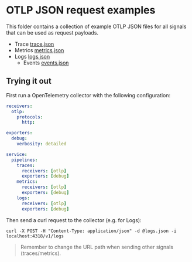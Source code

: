 # OTLP JSON request examples

This folder contains a collection of example OTLP JSON files for all signals
that can be used as request payloads.

- Trace [trace.json](trace.json)
- Metrics [metrics.json](metrics.json)
- Logs [logs.json](logs.json)
  - Events [events.json](events.json)

## Trying it out

First run a OpenTelemetry collector with the following configuration:

```yaml
receivers:
  otlp:
    protocols:
      http:

exporters:
  debug:
    verbosity: detailed

service:
  pipelines:
    traces:
      receivers: [otlp]
      exporters: [debug]
    metrics:
      receivers: [otlp]
      exporters: [debug]
    logs:
      receivers: [otlp]
      exporters: [debug]
```

Then send a curl request to the collector (e.g. for Logs):

```shell
curl -X POST -H "Content-Type: application/json" -d @logs.json -i localhost:4318/v1/logs
```

> Remember to change the URL path when sending other signals (traces/metrics).
